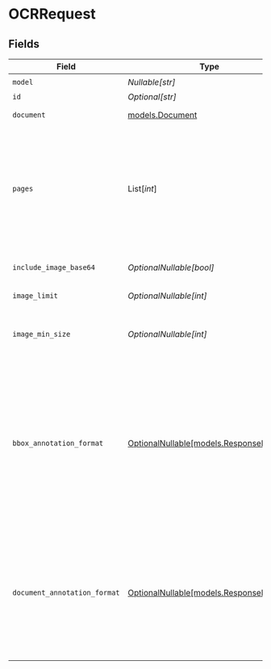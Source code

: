 # OCRRequest


## Fields

| Field                                                                                                                                                      | Type                                                                                                                                                       | Required                                                                                                                                                   | Description                                                                                                                                                |
| ---------------------------------------------------------------------------------------------------------------------------------------------------------- | ---------------------------------------------------------------------------------------------------------------------------------------------------------- | ---------------------------------------------------------------------------------------------------------------------------------------------------------- | ---------------------------------------------------------------------------------------------------------------------------------------------------------- |
| `model`                                                                                                                                                    | *Nullable[str]*                                                                                                                                            | :heavy_check_mark:                                                                                                                                         | N/A                                                                                                                                                        |
| `id`                                                                                                                                                       | *Optional[str]*                                                                                                                                            | :heavy_minus_sign:                                                                                                                                         | N/A                                                                                                                                                        |
| `document`                                                                                                                                                 | [models.Document](../models/document.md)                                                                                                                   | :heavy_check_mark:                                                                                                                                         | Document to run OCR on                                                                                                                                     |
| `pages`                                                                                                                                                    | List[*int*]                                                                                                                                                | :heavy_minus_sign:                                                                                                                                         | Specific pages user wants to process in various formats: single number, range, or list of both. Starts from 0                                              |
| `include_image_base64`                                                                                                                                     | *OptionalNullable[bool]*                                                                                                                                   | :heavy_minus_sign:                                                                                                                                         | Include image URLs in response                                                                                                                             |
| `image_limit`                                                                                                                                              | *OptionalNullable[int]*                                                                                                                                    | :heavy_minus_sign:                                                                                                                                         | Max images to extract                                                                                                                                      |
| `image_min_size`                                                                                                                                           | *OptionalNullable[int]*                                                                                                                                    | :heavy_minus_sign:                                                                                                                                         | Minimum height and width of image to extract                                                                                                               |
| `bbox_annotation_format`                                                                                                                                   | [OptionalNullable[models.ResponseFormat]](../models/responseformat.md)                                                                                     | :heavy_minus_sign:                                                                                                                                         | Structured output class for extracting useful information from each extracted bounding box / image from document. Only json_schema is valid for this field |
| `document_annotation_format`                                                                                                                               | [OptionalNullable[models.ResponseFormat]](../models/responseformat.md)                                                                                     | :heavy_minus_sign:                                                                                                                                         | Structured output class for extracting useful information from the entire document. Only json_schema is valid for this field                               |